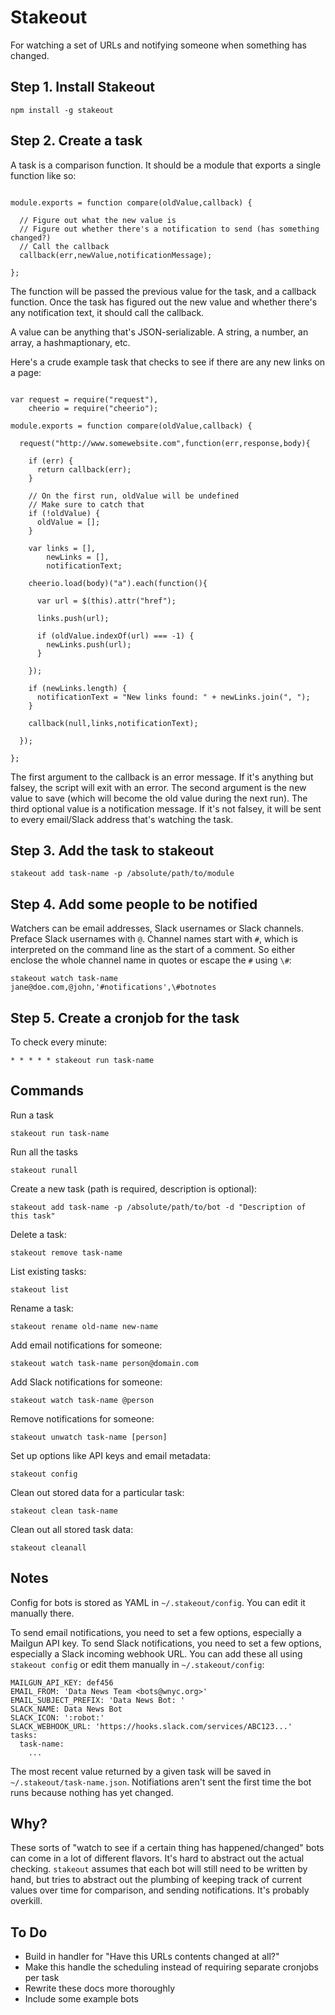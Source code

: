 # Stakeout

For watching a set of URLs and notifying someone when something has changed.

## Step 1. Install Stakeout

```
npm install -g stakeout
```

## Step 2. Create a task

A task is a comparison function.  It should be a module that exports a single function like so:

```

module.exports = function compare(oldValue,callback) {

  // Figure out what the new value is
  // Figure out whether there's a notification to send (has something changed?)
  // Call the callback
  callback(err,newValue,notificationMessage);

};

```

The function will be passed the previous value for the task, and a callback function.  Once the task has figured out the new value and whether there's any notification text, it should call the callback.

A value can be anything that's JSON-serializable.  A string, a number, an array, a hashmaptionary, etc.

Here's a crude example task that checks to see if there are any new links on a page:

```

var request = require("request"),
    cheerio = require("cheerio");

module.exports = function compare(oldValue,callback) {

  request("http://www.somewebsite.com",function(err,response,body){

    if (err) {
      return callback(err);
    }

    // On the first run, oldValue will be undefined
    // Make sure to catch that
    if (!oldValue) {
      oldValue = [];
    }

    var links = [],
        newLinks = [],
        notificationText;

    cheerio.load(body)("a").each(function(){

      var url = $(this).attr("href");

      links.push(url);

      if (oldValue.indexOf(url) === -1) {
        newLinks.push(url);
      }

    });

    if (newLinks.length) {
      notificationText = "New links found: " + newLinks.join(", ");
    }

    callback(null,links,notificationText);

  });

};

```

The first argument to the callback is an error message.  If it's anything but falsey, the script will exit with an error.  The second argument is the new value to save (which will become the old value during the next run).  The third optional value is a notification message.  If it's not falsey, it will be sent to every email/Slack address that's watching the task.

## Step 3. Add the task to stakeout

```
stakeout add task-name -p /absolute/path/to/module
```

## Step 4. Add some people to be notified

Watchers can be email addresses, Slack usernames or Slack channels. Preface Slack usernames with `@`. Channel names start with `#`, which is interpreted on the command line as the start of a comment. So either enclose the whole channel name in quotes or escape the `#` using `\#`:

```
stakeout watch task-name jane@doe.com,@john,'#notifications',\#botnotes
```


## Step 5. Create a cronjob for the task

To check every minute:

```
* * * * * stakeout run task-name
```

## Commands

Run a task

```
stakeout run task-name
```

Run all the tasks

```
stakeout runall
```

Create a new task (path is required, description is optional):

```
stakeout add task-name -p /absolute/path/to/bot -d "Description of this task"
```

Delete a task:

```
stakeout remove task-name
```

List existing tasks:

```
stakeout list
```

Rename a task:

```
stakeout rename old-name new-name
```

Add email notifications for someone:

```
stakeout watch task-name person@domain.com
```

Add Slack notifications for someone:

```
stakeout watch task-name @person
```

Remove notifications for someone:

```
stakeout unwatch task-name [person]
```

Set up options like API keys and email metadata:

```
stakeout config
```

Clean out stored data for a particular task:

```
stakeout clean task-name
```

Clean out all stored task data:

```
stakeout cleanall
```

## Notes

Config for bots is stored as YAML in `~/.stakeout/config`.  You can edit it manually there.

To send email notifications, you need to set a few options, especially a Mailgun API key.  To send Slack notifications, you need to set a few options, especially a Slack incoming webhook URL.  You can add these all using `stakeout config` or edit them manually in `~/.stakeout/config`:

```
MAILGUN_API_KEY: def456
EMAIL_FROM: 'Data News Team <bots@wnyc.org>'
EMAIL_SUBJECT_PREFIX: 'Data News Bot: '
SLACK_NAME: Data News Bot
SLACK_ICON: ':robot:'
SLACK_WEBHOOK_URL: 'https://hooks.slack.com/services/ABC123...'
tasks:
  task-name:
    ...
```

The most recent value returned by a given task will be saved in `~/.stakeout/task-name.json`. Notifiations aren't sent the first time the bot runs because nothing has yet changed.

## Why?

These sorts of "watch to see if a certain thing has happened/changed" bots can come in a lot of different flavors.  It's hard to abstract out the actual checking.  `stakeout` assumes that each bot will still need to be written by hand, but tries to abstract out the plumbing of keeping track of current values over time for comparison, and sending notifications.  It's probably overkill.


## To Do

* Build in handler for "Have this URLs contents changed at all?"
* Make this handle the scheduling instead of requiring separate cronjobs per task
* Rewrite these docs more thoroughly
* Include some example bots
